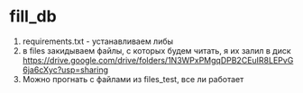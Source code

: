 # fill_db

1) requirements.txt - устанавливаем либы
2) в files закидываем файлы, с которых будем читать, я их залил в диск https://drive.google.com/drive/folders/1N3WPxPMgqDPB2CEuIR8LEPvG6ja6cXyc?usp=sharing
3) Можно прогнать с файлами из files_test, все ли работает
